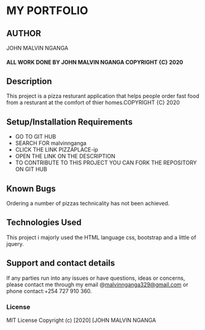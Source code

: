 # MY PORTFOLIO
## AUTHOR
JOHN MALVIN NGANGA
####  ALL WORK DONE BY JOHN MALVIN NGANGA COPYRIGHT {C} 2020
## Description
This project is a pizza resturant application that helps people order fast food from a resturant at the comfort of thier homes.COPYRIGHT {C} 2020
## Setup/Installation Requirements
* GO TO GIT HUB
* SEARCH FOR malvinnganga
* CLICK THE LINK PIZZAPLACE-ip
* OPEN THE LINK ON THE DESCRIPTION
* TO CONTRIBUTE TO THIS PROJECT YOU CAN FORK THE REPOSITORY ON GIT HUB
## Known Bugs
Ordering a number of pizzas technicality has not been achieved.
## Technologies Used
This project i majorly used the HTML language css, bootstrap and a little of jquery.
## Support and contact details
If any parties run into any issues or have questions, ideas or concerns, please contact me through my email @malvinnganga329@gmail.com or phone contact:+254 727 910 360.

### License
MIT License
Copyright (c) [2020] [JOHN MALVIN NGANGA